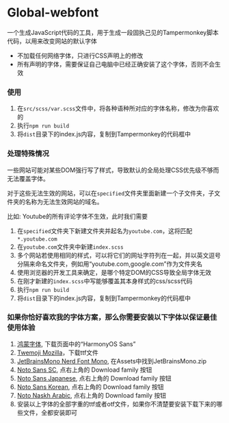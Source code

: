 # Global-webfont
一个生成JavaScript代码的工具，用于生成一段固执己见的Tampermonkey脚本代码，以用来改变网站的默认字体
+ 不加载任何网络字体，只进行CSS声明上的修改
+ 所有声明的字体，需要保证自己电脑中已经正确安装了这个字体，否则不会生效

### 使用
1. 在`src/scss/var.scss`文件中，将各种语种所对应的字体名称，修改为你喜欢的
2. 执行`npm run build`
3. 将`dist`目录下的index.js内容，复制到Tampermonkey的代码框中

### 处理特殊情况
一些网站可能对某些DOM强行写了样式，导致默认的全局处理CSS优先级不够而无法覆盖字体。

对于这些无法生效的网站，可以在`specified`文件夹里面新建一个子文件夹，子文件夹的名称为无法生效网站的域名。

比如: Youtube的所有评论字体不生效，此时我们需要
1. 在`specified`文件夹下新建文件夹并起名为`youtube.com`，这将匹配`*.youtube.com`
2. 在`youtube.com`文件夹中新建`index.scss`
3. 多个网站若使用相同的样式，可以将它们的网址字符列在一起，并以英文逗号分隔来命名文件夹，例如用“youtube.com,google.com”作为文件夹名
4. 使用浏览器的开发工具来确定，是哪个特定DOM的CSS导致全局字体无效
5. 在刚才新建的`index.scss`中写能够覆盖其本身样式的css/scss代码
6. 执行`npm run build`
7. 将`dist`目录下的index.js内容，复制到Tampermonkey的代码框中

### 如果你恰好喜欢我的字体方案，那么你需要安装以下字体以保证最佳使用体验
1. [鸿蒙字体](https://developer.harmonyos.com/cn/docs/design/des-resources/general-0000001157315901), 下载页面中的“HarmonyOS Sans”
2. [Twemoji Mozilla](https://github.com/mozilla/twemoji-colr/releases/latest)，下载ttf文件
3. [JetBrainsMono Nerd Font Mono](https://github.com/ryanoasis/nerd-fonts/releases/latest), 在Assets中找到JetBrainsMono.zip
4. [Noto Sans SC](https://fonts.google.com/noto/specimen/Noto+Sans+SC?query=Noto+Sans+SC), 点右上角的 Download family 按钮
5. [Noto Sans Japanese](https://fonts.google.com/noto/specimen/Noto+Sans+JP?query=Noto+Sans+JP), 点右上角的 Download family 按钮
6. [Noto Sans Korean](https://fonts.google.com/noto/specimen/Noto+Sans+KR?query=Noto+Sans+KR), 点右上角的 Download family 按钮
7. [Noto Naskh Arabic](https://fonts.google.com/noto/specimen/Noto+Naskh+Arabic?query=Noto+Naskh+Arabic), 点右上角的 Download family 按钮
8. 安装以上字体的全部字重的ttf或者otf文件，如果你不清楚要安装下载下来的哪些文件，全都安装即可

